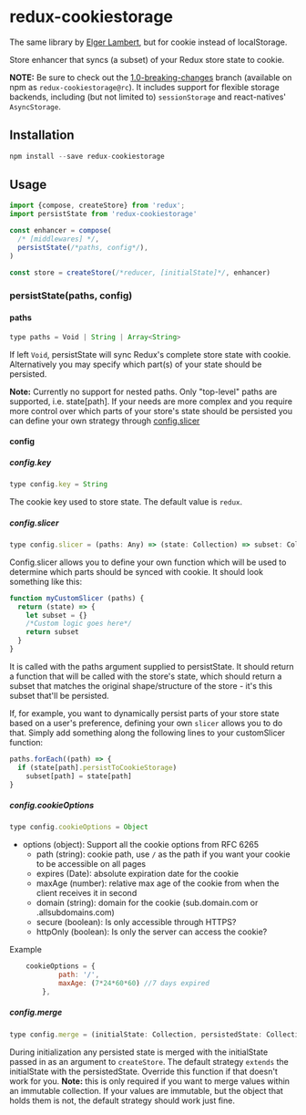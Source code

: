 redux-cookiestorage
==================

The same library by [Elger Lambert](https://github.com/elgerlambert/redux-localstorage), but for cookie instead of localStorage.

Store enhancer that syncs (a subset) of your Redux store state to cookie.

**NOTE:** Be sure to check out the [1.0-breaking-changes](https://github.com/elgerlambert/redux-sessionstorage/tree/1.0-breaking-changes) branch (available on npm as `redux-cookiestorage@rc`). It includes support for flexible storage backends, including (but not limited to) `sessionStorage` and react-natives' `AsyncStorage`.

## Installation
```js
npm install --save redux-cookiestorage
```

## Usage
```js
import {compose, createStore} from 'redux';
import persistState from 'redux-cookiestorage'

const enhancer = compose(
  /* [middlewares] */,
  persistState(/*paths, config*/),
)

const store = createStore(/*reducer, [initialState]*/, enhancer)
```

### persistState(paths, config)
#### paths
```js
type paths = Void | String | Array<String>
```
If left `Void`, persistState will sync Redux's complete store state with cookie. Alternatively you may specify which part(s) of your state should be persisted.

**Note:** Currently no support for nested paths. Only "top-level" paths are supported, i.e. state[path]. If your needs are more complex and you require more control over
which parts of your store's state should be persisted you can define your own strategy through [config.slicer](#configslicer)

#### config
##### config.key
```js
type config.key = String
```
The cookie key used to store state. The default value is `redux`.

##### config.slicer
```js
type config.slicer = (paths: Any) => (state: Collection) => subset: Collection
```
Config.slicer allows you to define your own function which will be used to determine which parts should be synced with cookie. It should look something like this:
```js
function myCustomSlicer (paths) {
  return (state) => {
    let subset = {}
    /*Custom logic goes here*/
    return subset
  }
}
```
It is called with the paths argument supplied to persistState. It should return a function that will be called with the store's state, which should return a subset that matches the original shape/structure of the store - it's this subset that'll be persisted.

If, for example, you want to dynamically persist parts of your store state based on a user's preference, defining your own `slicer` allows you to do that. Simply add something along the following lines to your customSlicer function:

```js
paths.forEach((path) => {
  if (state[path].persistToCookieStorage)
    subset[path] = state[path]
}
```

##### config.cookieOptions
```js
type config.cookieOptions = Object
```
- options (object): Support all the cookie options from RFC 6265
  - path (string): cookie path, use `/` as the path if you want your cookie to be accessible on all pages
  - expires (Date): absolute expiration date for the cookie
  - maxAge (number): relative max age of the cookie from when the client receives it in second
  - domain (string): domain for the cookie (sub.domain.com or .allsubdomains.com)
  - secure (boolean): Is only accessible through HTTPS?
  - httpOnly (boolean): Is only the server can access the cookie?

Example
```js
	cookieOptions = {
            path: '/',
            maxAge: (7*24*60*60) //7 days expired
        },
```

##### config.merge
```js
type config.merge = (initialState: Collection, persistedState: Collection) => finalInitialState: Collection
```
During initialization any persisted state is merged with the initialState passed in as an argument to `createStore`.
The default strategy `extends` the initialState with the persistedState. Override this function if that doesn't work for you. **Note:** this is only required if you want to merge values within an immutable collection. If your values are immutable, but the object that holds them is not, the default strategy should work just fine.
